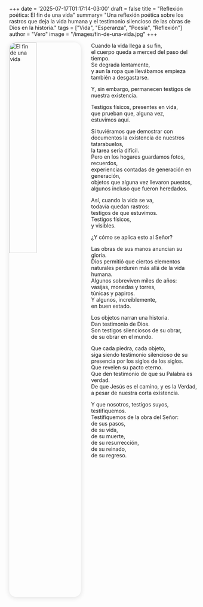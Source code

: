 +++
date = '2025-07-17T01:17:14-03:00'
draft = false
title = "Reflexión poética: El fin de una vida"
summary= "Una reflexión poética sobre los rastros que deja la vida humana y el testimonio silencioso de las obras de Dios en la historia."
tags = ["Vida", "Esperanza", "Poesía", "Reflexión"]
author = "Vero"
image = "/images/fin-de-una-vida.jpg"
+++

<img src="/images/fin-de-una-vida.jpg" 
     alt="El fin de una vida"
     style="float: left; 
            margin-right: 2em; 
            margin-bottom: 1em; 
            max-width: 320px; 
            width: 38%; 
            height: auto; 
            border-radius: 18px; 
            box-shadow: 0 2px 14px rgba(0,0,0,0.12);" />

Cuando la vida llega a su fin,  
el cuerpo queda a merced del paso del tiempo.  
Se degrada lentamente,  
y aun la ropa que llevábamos empieza también a desgastarse.

Y, sin embargo, permanecen testigos de nuestra existencia.

Testigos físicos, presentes en vida,  
que prueban que, alguna vez,  
estuvimos aquí.

Si tuviéramos que demostrar con documentos la existencia de nuestros tatarabuelos,  
la tarea sería difícil.  
Pero en los hogares guardamos fotos, recuerdos,  
experiencias contadas de generación en generación,  
objetos que alguna vez llevaron puestos,  
algunos incluso que fueron heredados.

Así, cuando la vida se va,  
todavía quedan rastros:  
testigos de que estuvimos.  
Testigos físicos,  
y visibles.

¿Y cómo se aplica esto al Señor?

Las obras de sus manos anuncian su gloria.  
Dios permitió que ciertos elementos naturales perduren más allá de la vida humana.  
Algunos sobreviven miles de años:  
vasijas, monedas y torres,  
túnicas y papiros.  
Y algunos, increíblemente,  
en buen estado.

Los objetos narran una historia.  
Dan testimonio de Dios.  
Son testigos silenciosos de su obrar,  
de su obrar en el mundo.

Que cada piedra, cada objeto,  
siga siendo testimonio silencioso de su presencia por los siglos de los siglos.  
Que revelen su pacto eterno.  
Que den testimonio de que su Palabra es verdad.  
De que Jesús es el camino, y es la Verdad,  
a pesar de nuestra corta existencia.

Y que nosotros, testigos suyos,  
testifiquemos.  
Testifiquemos de la obra del Señor:  
de sus pasos,  
de su vida,  
de su muerte,  
de su resurrección,  
de su reinado,  
de su regreso.